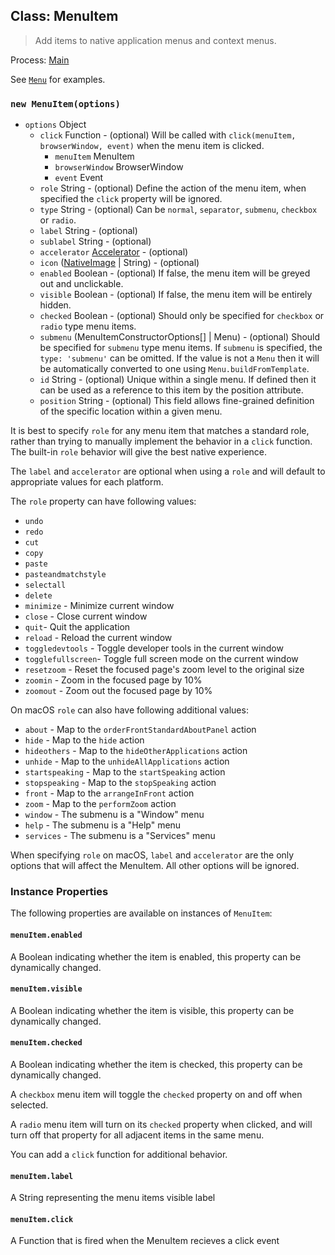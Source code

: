 ## Class: MenuItem

> Add items to native application menus and context menus.

Process: [Main](../tutorial/quick-start.md#main-process)

See [`Menu`](menu.md) for examples.

### `new MenuItem(options)`

* `options` Object
  * `click` Function - (optional) Will be called with
    `click(menuItem, browserWindow, event)` when the menu item is clicked.
    * `menuItem` MenuItem
    * `browserWindow` BrowserWindow
    * `event` Event
  * `role` String - (optional) Define the action of the menu item, when specified the
    `click` property will be ignored.
  * `type` String - (optional) Can be `normal`, `separator`, `submenu`, `checkbox` or
    `radio`.
  * `label` String - (optional)
  * `sublabel` String - (optional)
  * `accelerator` [Accelerator](accelerator.md) - (optional)
  * `icon` ([NativeImage](native-image.md) | String) - (optional)
  * `enabled` Boolean - (optional) If false, the menu item will be greyed out and
    unclickable.
  * `visible` Boolean - (optional) If false, the menu item will be entirely hidden.
  * `checked` Boolean - (optional) Should only be specified for `checkbox` or `radio` type
    menu items.
  * `submenu` (MenuItemConstructorOptions[] | Menu) - (optional) Should be specified for `submenu` type menu items. If
    `submenu` is specified, the `type: 'submenu'` can be omitted. If the value
    is not a `Menu` then it will be automatically converted to one using
    `Menu.buildFromTemplate`.
  * `id` String - (optional) Unique within a single menu. If defined then it can be used
    as a reference to this item by the position attribute.
  * `position` String - (optional) This field allows fine-grained definition of the
    specific location within a given menu.

It is best to specify `role` for any menu item that matches a standard role,
rather than trying to manually implement the behavior in a `click` function.
The built-in `role` behavior will give the best native experience.

The `label` and `accelerator` are optional when using a `role` and will default
to appropriate values for each platform.

The `role` property can have following values:

* `undo`
* `redo`
* `cut`
* `copy`
* `paste`
* `pasteandmatchstyle`
* `selectall`
* `delete`
* `minimize` - Minimize current window
* `close` - Close current window
* `quit`- Quit the application
* `reload` - Reload the current window
* `toggledevtools` - Toggle developer tools in the current window
* `togglefullscreen`- Toggle full screen mode on the current window
* `resetzoom` - Reset the focused page's zoom level to the original size
* `zoomin` - Zoom in the focused page by 10%
* `zoomout` - Zoom out the focused page by 10%

On macOS `role` can also have following additional values:

* `about` - Map to the `orderFrontStandardAboutPanel` action
* `hide` - Map to the `hide` action
* `hideothers` - Map to the `hideOtherApplications` action
* `unhide` - Map to the `unhideAllApplications` action
* `startspeaking` - Map to the `startSpeaking` action
* `stopspeaking` - Map to the `stopSpeaking` action
* `front` - Map to the `arrangeInFront` action
* `zoom` - Map to the `performZoom` action
* `window` - The submenu is a "Window" menu
* `help` - The submenu is a "Help" menu
* `services` - The submenu is a "Services" menu

When specifying `role` on macOS, `label` and `accelerator` are the only options
that will affect the MenuItem. All other options will be ignored.

### Instance Properties

The following properties are available on instances of `MenuItem`:

#### `menuItem.enabled`

A Boolean indicating whether the item is enabled, this property can be
dynamically changed.

#### `menuItem.visible`

A Boolean indicating whether the item is visible, this property can be
dynamically changed.

#### `menuItem.checked`

A Boolean indicating whether the item is checked, this property can be
dynamically changed.

A `checkbox` menu item will toggle the `checked` property on and off when
selected.

A `radio` menu item will turn on its `checked` property when clicked, and
will turn off that property for all adjacent items in the same menu.

You can add a `click` function for additional behavior.

#### `menuItem.label`

A String representing the menu items visible label

#### `menuItem.click`

A Function that is fired when the MenuItem recieves a click event
